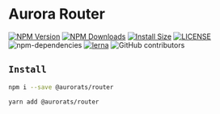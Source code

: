 # Aurora Router

[![NPM Version][npm-image]][npm-url]
[![NPM Downloads][downloads-image]][downloads-url]
[![Install Size][badge-size]][badge-size]
[![LICENSE][license-img]][license-url]
![npm-dependencies][npm-dep-url]
[![lerna][lerna-img]][lerna-url]
![GitHub contributors][contributors]

[npm-image]: https://img.shields.io/npm/v/@aurorats/router.svg
[npm-url]: https://npmjs.org/package/@aurorats/router
[downloads-image]: https://img.shields.io/npm/dt/@aurorats/router
[downloads-url]: https://npmjs.org/package/@aurorats/router
[badge-size]: https://img.shields.io/bundlephobia/min/@aurorats/router
[license-img]: https://img.shields.io/github/license/aurorats/aurora
[license-url]: https://github.com/aurorats/aurora/blob/master/LICENSE
[npm-dep-url]: https://img.shields.io/david/aurorats/aurora.svg?maxAge=2592000
[lerna-img]: https://img.shields.io/badge/maintained%20with-lerna-cc00ff.svg
[lerna-url]: https://lerna.js.org/
[contributors]: https://img.shields.io/github/contributors/aurorats/aurora

## `Install`

``` bash
npm i --save @aurorats/router
```

``` bash
yarn add @aurorats/router
```
